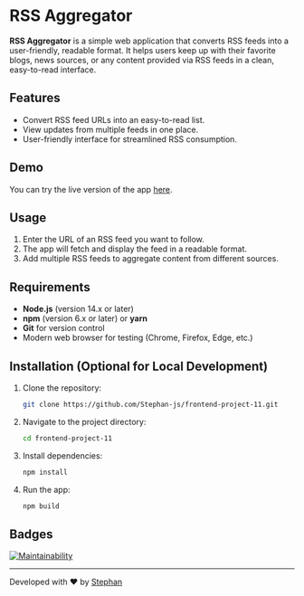 # RSS Aggregator

**RSS Aggregator** is a simple web application that converts RSS feeds into a user-friendly, readable format. It helps users keep up with their favorite blogs, news sources, or any content provided via RSS feeds in a clean, easy-to-read interface.

## Features

- Convert RSS feed URLs into an easy-to-read list.
- View updates from multiple feeds in one place.
- User-friendly interface for streamlined RSS consumption.

## Demo

You can try the live version of the app [here](https://frontend-project-11-jhvpl6zsb-stepan19999993s-projects.vercel.app/).

## Usage

1. Enter the URL of an RSS feed you want to follow.
2. The app will fetch and display the feed in a readable format.
3. Add multiple RSS feeds to aggregate content from different sources.

## Requirements

- **Node.js** (version 14.x or later)
- **npm** (version 6.x or later) or **yarn**
- **Git** for version control
- Modern web browser for testing (Chrome, Firefox, Edge, etc.)

## Installation (Optional for Local Development)

1. Clone the repository:
    ```bash
    git clone https://github.com/Stephan-js/frontend-project-11.git
    ```
2. Navigate to the project directory:
    ```bash
    cd frontend-project-11
    ```
3. Install dependencies:
    ```bash
    npm install
    ```
4. Run the app:
    ```bash
    npm build
    ```

## Badges

[![Maintainability](https://api.codeclimate.com/v1/badges/c68d1f9fda767dbf3d35/maintainability)](https://codeclimate.com/github/Stepan19999993/frontend-project-11/maintainability)

---

Developed with ❤️ by [Stephan](https://github.com/Stephan-js)
